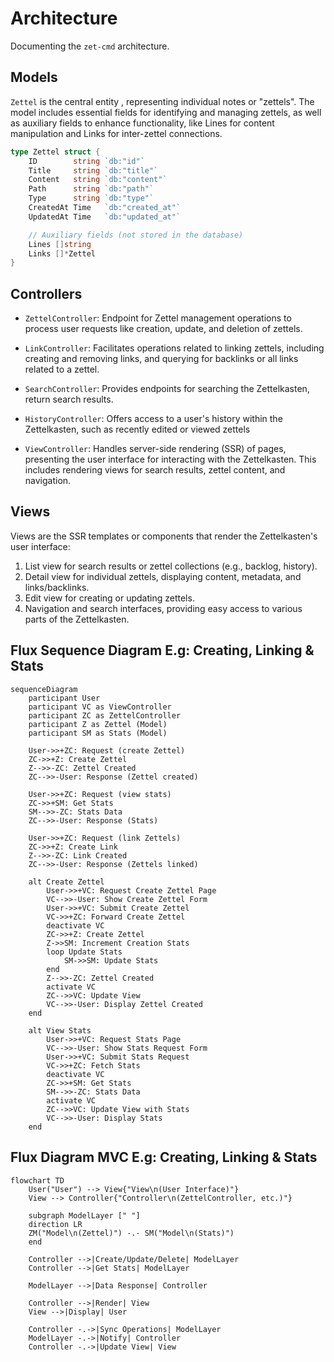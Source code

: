 # Architecture

Documenting the `zet-cmd` architecture.

## Models

`Zettel` is the central entity , representing individual notes or "zettels".
The model includes essential fields for identifying and managing zettels, as
well as auxiliary fields to enhance functionality, like Lines for content
manipulation and Links for inter-zettel connections.

```go
type Zettel struct {
	ID        string `db:"id"`
	Title     string `db:"title"`
	Content   string `db:"content"`
	Path      string `db:"path"`
	Type      string `db:"type"`
	CreatedAt Time   `db:"created_at"`
	UpdatedAt Time   `db:"updated_at"`

	// Auxiliary fields (not stored in the database)
	Lines []string
	Links []*Zettel
}
```

## Controllers

- `ZettelController`: Endpoint for Zettel management operations to process user
  requests like creation, update, and deletion of zettels.

- `LinkController`: Facilitates operations related to linking zettels,
  including creating and removing links, and querying for backlinks or all
  links related to a zettel.

- `SearchController`: Provides endpoints for searching the Zettelkasten, return
  search results.

- `HistoryController`: Offers access to a user's history within the
  Zettelkasten, such as recently edited or viewed zettels

- `ViewController`: Handles server-side rendering (SSR) of pages, presenting
  the user interface for interacting with the Zettelkasten. This includes
  rendering views for search results, zettel content, and navigation.

## Views

Views are the SSR templates or components that render the Zettelkasten's user
interface:

1. List view for search results or zettel collections (e.g., backlog, history).
2. Detail view for individual zettels, displaying content, metadata, and
   links/backlinks.
3. Edit view for creating or updating zettels.
4. Navigation and search interfaces, providing easy access to various parts of
   the Zettelkasten.

## Flux Sequence Diagram E.g: Creating, Linking & Stats

```mermaid
sequenceDiagram
    participant User
    participant VC as ViewController
    participant ZC as ZettelController
    participant Z as Zettel (Model)
    participant SM as Stats (Model)

    User->>+ZC: Request (create Zettel)
    ZC->>+Z: Create Zettel
    Z-->>-ZC: Zettel Created
    ZC-->>-User: Response (Zettel created)

    User->>+ZC: Request (view stats)
    ZC->>+SM: Get Stats
    SM-->>-ZC: Stats Data
    ZC-->>-User: Response (Stats)

    User->>+ZC: Request (link Zettels)
    ZC->>+Z: Create Link
    Z-->>-ZC: Link Created
    ZC-->>-User: Response (Zettels linked)

    alt Create Zettel
        User->>+VC: Request Create Zettel Page
        VC-->>-User: Show Create Zettel Form
        User->>+VC: Submit Create Zettel
        VC->>+ZC: Forward Create Zettel
        deactivate VC
        ZC->>+Z: Create Zettel
        Z->>SM: Increment Creation Stats
        loop Update Stats
            SM->>SM: Update Stats
        end
        Z-->>-ZC: Zettel Created
        activate VC
        ZC-->>VC: Update View
        VC-->>-User: Display Zettel Created
    end

    alt View Stats
        User->>+VC: Request Stats Page
        VC-->>-User: Show Stats Request Form
        User->>+VC: Submit Stats Request
        VC->>+ZC: Fetch Stats
        deactivate VC
        ZC->>+SM: Get Stats
        SM-->>-ZC: Stats Data
        activate VC
        ZC-->>VC: Update View with Stats
        VC-->>-User: Display Stats
    end
```

## Flux Diagram MVC E.g: Creating, Linking & Stats

```mermaid
flowchart TD
    User("User") --> View{"View\n(User Interface)"}
    View --> Controller{"Controller\n(ZettelController, etc.)"}

    subgraph ModelLayer [" "]
    direction LR
    ZM("Model\n(Zettel)") -.- SM("Model\n(Stats)")
    end

    Controller -->|Create/Update/Delete| ModelLayer
    Controller -->|Get Stats| ModelLayer

    ModelLayer -->|Data Response| Controller

    Controller -->|Render| View
    View -->|Display| User

    Controller -.->|Sync Operations| ModelLayer
    ModelLayer -.->|Notify| Controller
    Controller -.->|Update View| View
```

